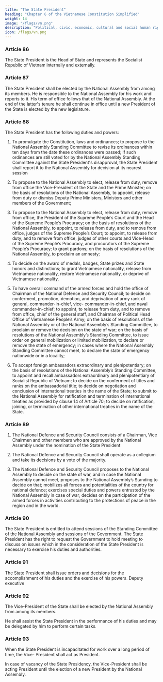 ```yaml
---
title: "The State President"
heading: "Chapter 6 of the Vietnamese Constitution Simplified"
weight: 14
image: "/flags/vn.png"
description: "Political, civic, economic, cultural and social human rights and citizen’s rights are recognized, respected, protected, and guaranteed"
icon: /flags/vn.png
---
```



### Article 86

The State President is the Head of State and represents the Socialist Republic of Vietnam internally and externally.


### Article 87

The State President shall be elected by the National Assembly from among its members. He is responsible to the National Assembly for his work and reports to it. His term of office follows that of the National Assembly. At the end of the latter's tenure he shall continue in office until a new President of the State is elected by the new legislature.


### Article 88

The State President has the following duties and powers:

1. To promulgate the Constitution, laws and ordinances; to propose to the National Assembly Standing Committee to revise its ordinances within ten days from the date these ordinances were passed; if such ordinances are still voted for by the National Assembly Standing Committee against the State President's disapproval, the State President shall report it to the National Assembly for decision at its nearest session


2. To propose to the National Assembly to elect, release from duty, remove from office the Vice-President of the State and the Prime Minister; on the basis of resolutions of the National Assembly, to appoint, release from duty or dismiss Deputy Prime Ministers, Ministers and other members of the Government;

3. To propose to the National Assembly to elect, release from duty, remove from office, the President of the Supreme People’s Court and the Head of the Supreme People’s Procuracy; on the basis of resolutions of the National Assembly, to appoint, to release from duty, and to remove from office, judges of the Supreme People’s Court; to appoint, to release from duty, and to remove from office, judges of other courts and Vice-Head of the Supreme People’s Procuracy, and procurators of the Supreme People’s Procuracy; to grant pardons; on the basis of resolutions of the National Assembly, to proclaim an amnesty;

4. To decide on the award of medals, badges, State prizes and State honors and distinctions; to grant Vietnamese nationality, release from Vietnamese nationality, restore Vietnamese nationality, or deprive of Vietnamese nationality.

5. To have overall command of the armed forces and hold the office of Chairman of the National Defence and Security Council; to decide on conferment, promotion, demotion, and deprivation of army rank of general, commander-in-chief, vice- commander-in-chief, and naval commander-in-chief; to appoint, to release from duty, and to remove from office, chief of the general staff, and Chairman of Political Head Office of Vietnamese People’s Army; on the basis of resolutions of the National Assembly or of the National Assembly’s Standing Committee, to proclaim or remove the decision on the state of war; on the basis of resolutions of the National Assembly’s Standing Committee, to issue order on general mobilization or limited mobilization, to declare or remove the state of emergency; in cases where the National Assembly Standing Committee cannot meet, to declare the state of emergency nationwide or in a locality;

6. To accept foreign ambassadors extraordinary and plenipotentiary; on the basis of resolutions of the National Assembly’s Standing Committee, to appoint and recall ambassadors extraordinary and plenipotentiary of Socialist Republic of Vietnam; to decide on the conferment of titles and ranks on the ambassadorial title; to decide on negotiation and conclusion of international treaties in the name of the State; to submit to the National Assembly for ratification and termination of international treaties as provided by clause 14 of Article 70; to decide on ratification, joining, or termination of other international treaties in the name of the State.


### Article 89

1. The National Defence and Security Council consists of a Chairman, Vice Chairmen and other members who are approved by the National Assembly under the nomination of the State President

2. The National Defence and Security Council shall operate as a collegium and take its decisions by a vote of the majority.

3. The National Defence and Security Council proposes to the National Assembly to decide on the state of war, and in case the National Assembly cannot meet, proposes to the National Assembly’s Standing to decide on that; mobilizes all forces and potentialities of the country for national defence; exercises special duties and powers entrusted by the National Assembly in case of war; decides on the participation of the armed forces in activities contributing to the protections of peace in the region and in the world.


### Article 90

The State President is entitled to attend sessions of the Standing Committee of the National Assembly and sessions of the Government. The State President has the right to request the Government to hold meeting to discuss on issues which in the consideration of the State President is necessary to exercise his duties and authorities.


### Article 91

The State President shall issue orders and decisions for the accomplishment of his duties and the exercise of his powers.
Deputy executive


###  Article 92

The Vice-President of the State shall be elected by the National Assembly from among
its members.

He shall assist the State President in the performance of his duties and may be delegated by him to perform certain tasks.


###  Article 93

When the State President is incapacitated for work over a long period of time, the Vice-
President shall act as President.

In case of vacancy of the State Presidency, the Vice-President shall be acting President
until the election of a new President by the National Assembly.


